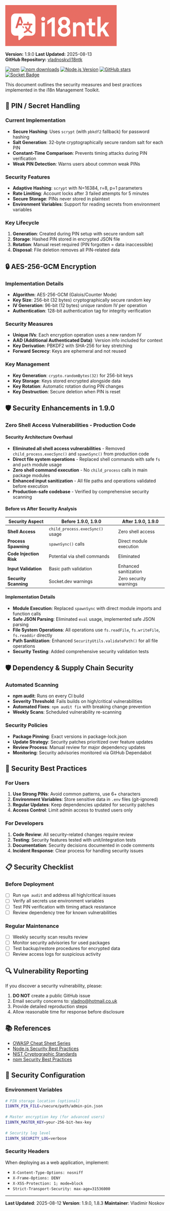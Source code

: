 ![i18ntk Logo](docs/screenshots/i18ntk-logo-public.PNG)

**Version:** 1.9.0
**Last Updated:** 2025-08-13  
**GitHub Repository:** [vladnoskv/i18ntk](https://github.com/vladnoskv/i18ntk)

[![npm](https://img.shields.io/npm/v/i18ntk.svg?label=npm%20version)](https://www.npmjs.com/package/i18ntk) [![npm downloads](https://img.shields.io/npm/dt/i18ntk.svg?label=npm%20downloads)](https://www.npmjs.com/package/i18ntk) [![Node.js Version](https://img.shields.io/badge/node-%3E%3D16.0.0-brightgreen.svg)](https://nodejs.org/) [![GitHub stars](https://img.shields.io/github/stars/vladnoskv/i18ntk?style=social&label=github%20stars)](https://github.com/vladnoskv/i18ntk) [![Socket Badge](https://socket.dev/api/badge/npm/package/i18ntk/1.9.0)](https://socket.dev/npm/package/i18ntk/overview/1.9.0)

This document outlines the security measures and best practices implemented in the i18n Management Toolkit.

## 🔐 PIN / Secret Handling

### Current Implementation
- **Secure Hashing**: Uses `scrypt` (with `pbkdf2` fallback) for password hashing
- **Salt Generation**: 32-byte cryptographically secure random salt for each PIN
- **Constant-Time Comparison**: Prevents timing attacks during PIN verification
- **Weak PIN Detection**: Warns users about common weak PINs

### Security Features
- **Adaptive Hashing**: `scrypt` with N=16384, r=8, p=1 parameters
- **Rate Limiting**: Account locks after 3 failed attempts for 5 minutes
- **Secure Storage**: PINs never stored in plaintext
- **Environment Variables**: Support for reading secrets from environment variables

### Key Lifecycle
1. **Generation**: Created during PIN setup with secure random salt
2. **Storage**: Hashed PIN stored in encrypted JSON file
3. **Rotation**: Manual reset required (PIN forgotten = data inaccessible)
4. **Disposal**: File deletion removes all PIN-related data

## 🔒 AES-256-GCM Encryption

### Implementation Details
- **Algorithm**: AES-256-GCM (Galois/Counter Mode)
- **Key Size**: 256-bit (32 bytes) cryptographically secure random key
- **IV Generation**: 96-bit (12 bytes) unique random IV per operation
- **Authentication**: 128-bit authentication tag for integrity verification

### Security Measures
- **Unique IVs**: Each encryption operation uses a new random IV
- **AAD (Additional Authenticated Data)**: Version info included for context
- **Key Derivation**: PBKDF2 with SHA-256 for key stretching
- **Forward Secrecy**: Keys are ephemeral and not reused

### Key Management
- **Key Generation**: `crypto.randomBytes(32)` for 256-bit keys
- **Key Storage**: Keys stored encrypted alongside data
- **Key Rotation**: Automatic rotation during PIN changes
- **Key Destruction**: Secure deletion when PIN is reset

## 🛡️ **Security Enhancements in 1.9.0**

### **Zero Shell Access Vulnerabilities - Production Code**

#### **Security Architecture Overhaul**
- **Eliminated all shell access vulnerabilities** - Removed `child_process.execSync()` and `spawnSync()` from production code
- **Direct file system operations** - Replaced shell commands with safe `fs` and `path` module usage
- **Zero shell command execution** - No `child_process` calls in main package modules
- **Enhanced input sanitization** - All file paths and operations validated before execution
- **Production-safe codebase** - Verified by comprehensive security scanning

#### **Before vs After Security Analysis**
| Security Aspect | Before 1.9.0, 1.9.0 | After 1.9.0, 1.9.0 |
|------------------|---------------|-------------|
| **Shell Access** | `child_process.execSync()` usage | Zero shell access |
| **Process Spawning** | `spawnSync()` calls | Direct module execution |
| **Code Injection Risk** | Potential via shell commands | Eliminated |
| **Input Validation** | Basic path validation | Enhanced sanitization |
| **Security Scanning** | Socket.dev warnings | Zero security warnings |

#### **Implementation Details**
- **Module Execution**: Replaced `spawnSync` with direct module imports and function calls
- **Safe JSON Parsing**: Eliminated `eval` usage, implemented safe JSON parsing
- **File System Operations**: All operations use `fs.readFile`, `fs.writeFile`, `fs.readdir` directly
- **Path Sanitization**: Enhanced `SecurityUtils.validatePath()` for all file operations
- **Security Testing**: Added comprehensive security validation tests

## 🛡️ Dependency & Supply Chain Security

### Automated Scanning
- **npm audit**: Runs on every CI build
- **Severity Threshold**: Fails builds on high/critical vulnerabilities
- **Automated Fixes**: `npm audit fix` with breaking change prevention
- **Weekly Scans**: Scheduled vulnerability re-scanning

### Security Policies
- **Package Pinning**: Exact versions in package-lock.json
- **Update Strategy**: Security patches prioritized over feature updates
- **Review Process**: Manual review for major dependency updates
- **Monitoring**: Security advisories monitored via GitHub Dependabot

## 🚨 Security Best Practices

### For Users
1. **Use Strong PINs**: Avoid common patterns, use 6+ characters
2. **Environment Variables**: Store sensitive data in `.env` files (git-ignored)
3. **Regular Updates**: Keep dependencies updated for security patches
4. **Access Control**: Limit admin access to trusted users only

### For Developers
1. **Code Review**: All security-related changes require review
2. **Testing**: Security features tested with unit/integration tests
3. **Documentation**: Security decisions documented in code comments
4. **Incident Response**: Clear process for handling security issues

## 📋 Security Checklist

### Before Deployment
- [ ] Run `npm audit` and address all high/critical issues
- [ ] Verify all secrets use environment variables
- [ ] Test PIN verification with timing attack resistance
- [ ] Review dependency tree for known vulnerabilities

### Regular Maintenance
- [ ] Weekly security scan results review
- [ ] Monitor security advisories for used packages
- [ ] Test backup/restore procedures for encrypted data
- [ ] Review access logs for suspicious activity

## 🔍 Vulnerability Reporting

If you discover a security vulnerability, please:

1. **DO NOT** create a public GitHub issue
2. Email security concerns to: vladno@hotmail.co.uk
3. Provide detailed reproduction steps
4. Allow reasonable time for response before disclosure

## 📚 References

- [OWASP Cheat Sheet Series](https://cheatsheetseries.owasp.org/)
- [Node.js Security Best Practices](https://nodejs.org/en/docs/guides/security/)
- [NIST Cryptographic Standards](https://csrc.nist.gov/projects/cryptographic-standards-and-guidelines)
- [npm Security Best Practices](https://docs.npmjs.com/security)

## 🔧 Security Configuration

### Environment Variables
```bash
# PIN storage location (optional)
I18NTK_PIN_FILE=/secure/path/admin-pin.json

# Master encryption key (for advanced users)
I18NTK_MASTER_KEY=your-256-bit-hex-key

# Security log level
I18NTK_SECURITY_LOG=verbose
```

### Security Headers
When deploying as a web application, implement:
- `X-Content-Type-Options: nosniff`
- `X-Frame-Options: DENY`
- `X-XSS-Protection: 1; mode=block`
- `Strict-Transport-Security: max-age=31536000`

---

**Last Updated**: 2025-08-12
**Version**: 1.9.0, 1.8.3
**Maintainer**: Vladimir Noskov
